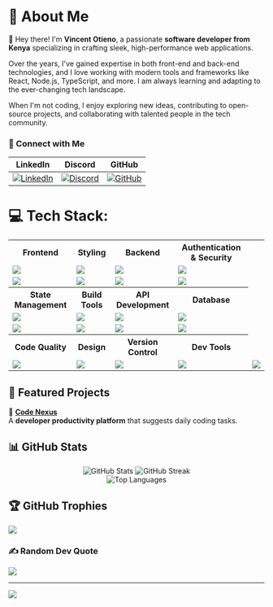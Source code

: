 # 🚀 About Me  
👋 Hey there! I'm **Vincent Otieno**, a passionate **software developer from Kenya** specializing in crafting sleek, high-performance web applications.  

Over the years, I've gained expertise in both front-end and back-end technologies, and I love working with modern tools and frameworks like React, Node.js, TypeScript, and more. I am always learning and adapting to the ever-changing tech landscape.

When I'm not coding, I enjoy exploring new ideas, contributing to open-source projects, and collaborating with talented people in the tech community.

### 📢 Connect with Me

| LinkedIn | Discord | GitHub |
|----------|---------|--------|
| [![LinkedIn](https://img.shields.io/badge/LinkedIn-0077B5?style=for-the-badge&logo=linkedin&logoColor=white)](https://www.linkedin.com/in/vincent-otieno-12477533b/) | [![Discord](https://img.shields.io/badge/Discord-7289DA?style=for-the-badge&logo=discord&logoColor=white)](https://discord.com/channels/@me) | [![GitHub](https://img.shields.io/badge/GitHub-181717?style=for-the-badge&logo=github&logoColor=white)](https://github.com/VynceUpp) |


# 💻 Tech Stack:

<table>
  <tr>
    <th>Frontend</th>
    <th>Styling</th>
    <th>Backend</th>
    <th>Authentication & Security</th>
  </tr>
  <tr>
    <td><img src="https://img.shields.io/badge/react-%2320232a.svg?style=for-the-badge&logo=react&logoColor=%2361DAFB"></td>
    <td><img src="https://img.shields.io/badge/tailwindcss-%2338B2AC.svg?style=for-the-badge&logo=tailwind-css&logoColor=white"></td>
    <td><img src="https://img.shields.io/badge/node.js-6DA55F?style=for-the-badge&logo=node.js&logoColor=white"></td>
    <td><img src="https://img.shields.io/badge/JWT-black?style=for-the-badge&logo=JSON%20web%20tokens"></td>
  </tr>
  <tr>
    <td><img src="https://img.shields.io/badge/Next-black?style=for-the-badge&logo=next.js&logoColor=white"></td>
    <td><img src="https://img.shields.io/badge/bootstrap-%238511FA.svg?style=for-the-badge&logo=bootstrap&logoColor=white"></td>
    <td><img src="https://img.shields.io/badge/express.js-%23404d59.svg?style=for-the-badge&logo=express&logoColor=%2361DAFB"></td>
    <td><img src="https://img.shields.io/badge/firebase-a08021?style=for-the-badge&logo=firebase&logoColor=ffcd34"></td>
  </tr>
  <tr>
    <th>State Management</th>
    <th>Build Tools</th>
    <th>API Development</th>
    <th>Database</th>
  </tr>
  <tr>
    <td><img src="https://img.shields.io/badge/redux-%23593d88.svg?style=for-the-badge&logo=redux&logoColor=white"></td>
    <td><img src="https://img.shields.io/badge/vite-%23646CFF.svg?style=for-the-badge&logo=vite&logoColor=white"></td>
    <td><img src="https://img.shields.io/badge/Postman-FF6C37?style=for-the-badge&logo=postman&logoColor=white"></td>
    <td><img src="https://img.shields.io/badge/Appwrite-%23FD366E.svg?style=for-the-badge&logo=appwrite&logoColor=white"></td>
  </tr>
  <tr>
    <td><img src="https://img.shields.io/badge/React_Router-CA4245?style=for-the-badge&logo=react-router&logoColor=white"></td>
    <td><img src="https://img.shields.io/badge/NPM-%23CB3837.svg?style=for-the-badge&logo=npm&logoColor=white"></td>
    <td><img src="https://img.shields.io/badge/Swagger-%23Clojure?style=for-the-badge&logo=swagger&logoColor=white"></td>
    <td><img src="https://img.shields.io/badge/NODEMON-%23323330.svg?style=for-the-badge&logo=nodemon&logoColor=%BBDEAD"></td>
  </tr>
  <tr>
    <th>Code Quality</th>
    <th>Design</th>
    <th>Version Control</th>
    <th>Dev Tools</th>
  </tr>
  <tr>
    <td><img src="https://img.shields.io/badge/ESLint-4B3263?style=for-the-badge&logo=eslint&logoColor=white"></td>
    <td><img src="https://img.shields.io/badge/prettier-%23F7B93E.svg?style=for-the-badge&logo=prettier&logoColor=black"></td>
    <td><img src="https://img.shields.io/badge/figma-%23F24E1E.svg?style=for-the-badge&logo=figma&logoColor=white"></td>
    <td><img src="https://img.shields.io/badge/Git-%23F05033.svg?style=for-the-badge&logo=git&logoColor=white"></td>
    <td><img src="https://img.shields.io/badge/prettier-%23F7B93E.svg?style=for-the-badge&logo=prettier&logoColor=black"></td>
  </tr>
</table>

## 📌 Featured Projects  

🚀 [**Code Nexus**](https://github.com/VynceUpp/code-nexus)  
A **developer productivity platform** that suggests daily coding tasks.  

## 📊 GitHub Stats  

<div align="center">  
  <img src="https://github-readme-stats.vercel.app/api?username=VynceUpp&theme=radical&hide_border=false&include_all_commits=true&count_private=true&border_radius=10" alt="GitHub Stats" />  
  <img src="https://github-readme-streak-stats.herokuapp.com/?user=VynceUpp&theme=radical&hide_border=false&border_radius=10" alt="GitHub Streak" />  
</div>  

<div align="center">  
  <img src="https://github-readme-stats.vercel.app/api/top-langs/?username=VynceUpp&theme=radical&hide_border=false&include_all_commits=true&count_private=true&layout=compact&border_radius=10" alt="Top Languages" />  
</div>  


## 🏆 GitHub Trophies
![](https://github-profile-trophy.vercel.app/?username=VynceUpp&theme=radical&no-frame=false&no-bg=true&margin-w=4&border_radius=10)

### ✍️ Random Dev Quote
![](https://quotes-github-readme.vercel.app/api?type=horizontal&theme=radical)

---
[![](https://visitcount.itsvg.in/api?id=VynceUpp&icon=4&color=0)](https://visitcount.itsvg.in)

<!-- Proudly created with GPRM ( https://gprm.itsvg.in ) -->
